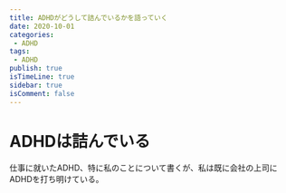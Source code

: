 ```yaml
---
title: ADHDがどうして詰んでいるかを語っていく
date: 2020-10-01
categories:
 - ADHD
tags:
 - ADHD
publish: true
isTimeLine: true
sidebar: true
isComment: false
---
```


# ADHDは詰んでいる
仕事に就いたADHD、特に私のことについて書くが、私は既に会社の上司にADHDを打ち明けている。
